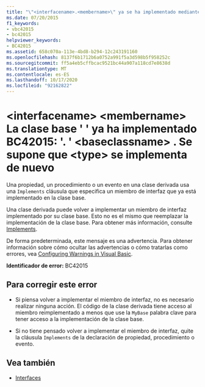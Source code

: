 ```yaml
---
title: "\"<interfacename>.<membername>\" ya se ha implementado mediante la clase base \"<baseclassname>\". Se supone que <type> se implementa de nuevo"
ms.date: 07/20/2015
f1_keywords:
- vbc42015
- bc42015
helpviewer_keywords:
- BC42015
ms.assetid: 658c070a-113e-4bd8-b294-12c243191160
ms.openlocfilehash: 8137f6b1712b6a0752a991f5a3d598b5f958252c
ms.sourcegitcommit: ff5a4eb5cffbcac9521bc44a907a118cd7e8638d
ms.translationtype: MT
ms.contentlocale: es-ES
ms.lasthandoff: 10/17/2020
ms.locfileid: "92162822"
---
```

# <a name="bc42015-interfacenamemembername-is-already-implemented-by-the-base-class-baseclassname-re-implementation-of-type-assumed"></a>\<interfacename> \<membername> La clase base ' ' ya ha implementado BC42015: '. ' \<baseclassname> . Se supone que \<type> se implementa de nuevo

Una propiedad, un procedimiento o un evento en una clase derivada usa una `Implements` cláusula que especifica un miembro de interfaz que ya está implementado en la clase base.

 Una clase derivada puede volver a implementar un miembro de interfaz implementado por su clase base. Esto no es el mismo que reemplazar la implementación de la clase base. Para obtener más información, consulte [Implements](../statements/implements-clause.md).

 De forma predeterminada, este mensaje es una advertencia. Para obtener información sobre cómo ocultar las advertencias o cómo tratarlas como errores, vea [Configuring Warnings in Visual Basic](/visualstudio/ide/configuring-warnings-in-visual-basic).

 **Identificador de error:** BC42015

## <a name="to-correct-this-error"></a>Para corregir este error

- Si piensa volver a implementar el miembro de interfaz, no es necesario realizar ninguna acción. El código de la clase derivada tiene acceso al miembro reimplementado a menos que use la `MyBase` palabra clave para tener acceso a la implementación de la clase base.

- Si no tiene pensado volver a implementar el miembro de interfaz, quite la cláusula `Implements` de la declaración de propiedad, procedimiento o evento.

## <a name="see-also"></a>Vea también

- [Interfaces](../../programming-guide/language-features/interfaces/index.md)
